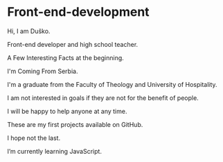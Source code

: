 # Front-end-development

Hi, I am Duško. 

Front-end developer and high school teacher. 

A Few Interesting Facts at the beginning. 

I'm Coming From Serbia. 

I'm a graduate from the Faculty of Theology and University of Hospitality. 

I am not interested in goals if they are not for the benefit of people.

I will be happy to help anyone at any time.

These are my first projects available on GitHub.

I hope not the last.

I’m currently learning JavaScript.
